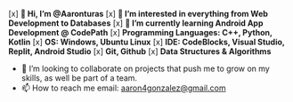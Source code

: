 [x] **👋 Hi, I’m @Aaronturas**
[x] **👀 I’m interested in everything from Web Development to Databases**
[x] **🌱 I’m currently learning Android App Development @ CodePath** 
[x] **Programming Languages: C++, Python, Kotlin**
[x] **OS: Windows, Ubuntu Linux**
[x] **IDE: CodeBlocks, Visual Studio, Replit, Android Studio**
[x] **Git, Github**
[x] **Data Structures & Algorithms**
- 💞️ I’m looking to collaborate on projects that push me to grow on my skills, as well be part of a team.
- 📫 How to reach me email: aaron4gonzalez@gmail.com

<!---
Aaronturas/Aaronturas is a ✨ special ✨ repository because its `README.md` (this file) appears on your GitHub profile.
You can click the Preview link to take a look at your changes.
--->
